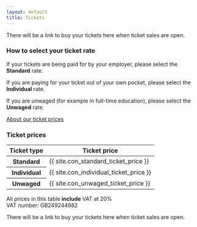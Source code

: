 ```yaml
---
layout: default
title: Tickets
---
```


<p>There will be a link to buy your tickets here when ticket sales are open.</p>

<div class="box box_blue">
  <h3>How to select your ticket rate</h3>
  <p>If your tickets are being paid for by your employer, please select the <strong>Standard</strong> rate.</p>
  <p>If you are paying for your ticket out of your own pocket, please select the <strong>Individual</strong> rate.</p>
  <p>If you are unwaged (for example in full-time education), please select the <strong>Unwaged</strong> rate.</p>
  <a href="/tickets/about-our-ticket-prices/">About our ticket prices</a>
</div>

<div class="box box_yellow">
  <h3>Ticket prices</h3>
  <table class="table">
    <thead>
      <th scope="col">Ticket type</th>
      <th scope="col">Ticket price</th>
    </thead>
    <tbody>
      <tr>
        <th scope="row">Standard</th>
        <td>{{ site.con_standard_ticket_price }}</td>
      </tr>
      <tr>
        <th scope="row">Individual</th>
        <td>{{ site.con_individual_ticket_price }}</td>
      </tr>
      <tr>
        <th scope="row">Unwaged</th>
        <td>{{ site.con_unwaged_ticket_price }}</td>
      </tr>
    </tbody>
  </table>

  <p>All prices in this table <strong>include</strong> VAT at 20%<br />
  VAT number: GB249244982</p>
</div>

<p>There will be a link to buy your tickets here when ticket sales are open.</p>
